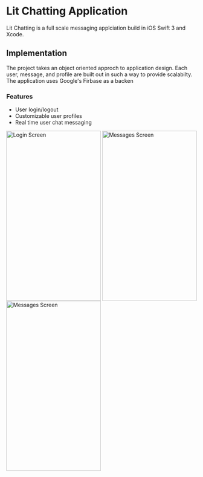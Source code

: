 # Lit Chatting Application

Lit Chatting is a full scale messaging applciation build in iOS Swift 3 and Xcode. 

## Implementation

The project takes an object oriented approch to application design. Each user, message, and profile are built out in such a way to provide scalabilty. The application uses Google's Firbase as a backen

### Features

* User login/logout
* Customizable user profiles
* Real time user chat messaging 


<a target="_blank"><img align = "center" height = "450" width = "250" src="http://i65.tinypic.com/531q4n.png" border="0" alt="Login Screen"></a>
<a target="_blank"><img align = "center" height = "450" width = "250" src="http://i64.tinypic.com/143gz1e.png" border="0" alt="Messages Screen"></a>
<a target="_blank"><img align = "center" height = "450" width = "250" src="http://i64.tinypic.com/143gz1e.png" border="0" alt="Messages Screen"></a>
